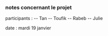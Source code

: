 ### notes concernant le projet

participants : 
-- Tan
-- Toufik
-- Rabeb
-- Julie

date : mardi 19 janvier